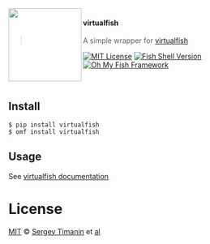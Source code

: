 <img src="https://cdn.rawgit.com/oh-my-fish/oh-my-fish/e4f1c2e0219a17e2c748b824004c8d0b38055c16/docs/logo.svg" align="left" width="144px" height="144px"/>

#### virtualfish
> A simple wrapper for [virtualfish][vf-link]

[![MIT License][license-badge]](/LICENSE)
[![Fish Shell Version][fish-badge]][fish-link]
[![Oh My Fish Framework][omf-badge]][omf-link]

<br/>


## Install

```fish
$ pip install virtualfish
$ omf install virtualfish
```


## Usage

See [virtualfish documentation][vf-usage-link]


# License

[MIT][mit] © [Sergey Timanin][author] et [al][contributors]


[mit]:            https://opensource.org/licenses/MIT
[author]:         https://github.com/timanin
[contributors]:   https://github.com/oh-my-fish/plugin-virtualfish/graphs/contributors

[fish-link]:      https://fishshell.com
[omf-link]:       https://www.github.com/oh-my-fish/oh-my-fish
[vf-link]:        http://virtualfish.readthedocs.io
[vf-usage-link]:  http://virtualfish.readthedocs.io/en/latest/usage.html

[license-badge]:  https://img.shields.io/badge/license-MIT-007EC7.svg?style=flat-square
[fish-badge]:     https://img.shields.io/badge/fish-v2.2.0-007EC7.svg?style=flat-square
[omf-badge]:      https://img.shields.io/badge/Oh%20My%20Fish-Framework-007EC7.svg?style=flat-square
